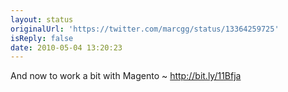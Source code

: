 ```yaml
---
layout: status
originalUrl: 'https://twitter.com/marcgg/status/13364259725'
isReply: false
date: 2010-05-04 13:20:23
---
```


And now to work a bit with Magento ~ http://bit.ly/11Bfja
